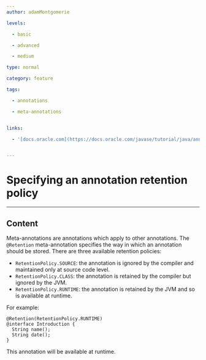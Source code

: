 ```yaml
---
author: adamMontgomerie

levels:

  - basic

  - advanced

  - medium

type: normal

category: feature

tags:

  - annotations

  - meta-annotations


links:

  - '[docs.oracle.com](https://docs.oracle.com/javase/tutorial/java/annotations/predefined.html){website}'


---
```


# Specifying an annotation retention policy

---

## Content

Meta-annotations are annotations which apply to other annotations. The `@Retention` meta-annotation specifies the way in which an annotation should be stored. There are three available retention policies:

- `RetentionPolicy.SOURCE`: the annotation is ignored by the compiler and maintained only at source code level.
- `RetentionPolicy.CLASS`: the annotation is retained by the compiler but ignored by the JVM.
- `RetentionPolicy.RUNTIME`: the annotation is retained by the JVM and so is available at runtime.

For example:

```
@Retention(RetentionPolicy.RUNTIME)
@interface Introduction {
  String name();
  String date();
}
```

This annotation will be available at runtime.
